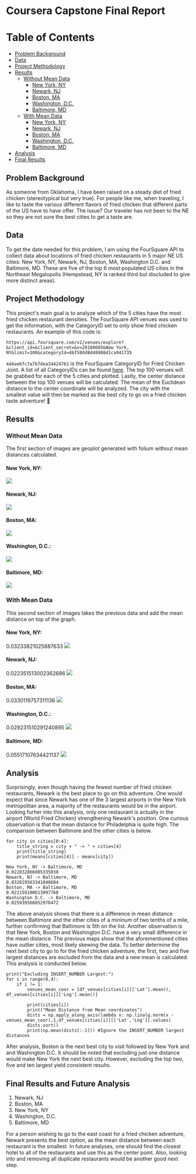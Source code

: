 # Coursera Capstone Final Report
# Table of Contents
* [Problem Background](https://github.com/fussykyloren/coursera_capstone/blob/master/docs/report.md#problem-background)
* [Data](https://github.com/fussykyloren/coursera_capstone/blob/master/docs/report.md#data)
* [Project Methodology](https://github.com/fussykyloren/coursera_capstone/blob/master/docs/report.md#project-methodology)
* [Results](https://github.com/fussykyloren/coursera_capstone/blob/master/docs/report.md#results)
   * [Without Mean Data](https://github.com/fussykyloren/coursera_capstone/blob/master/docs/report.md#without-mean-data)
      * [New York, NY](https://github.com/fussykyloren/coursera_capstone/blob/master/docs/report.md#new-york-ny)
      * [Newark, NJ](https://github.com/fussykyloren/coursera_capstone/blob/master/docs/report.md#newark-nj)
      * [Boston, MA](https://github.com/fussykyloren/coursera_capstone/blob/master/docs/report.md#boston-ma)
      * [Washington, D.C.](https://github.com/fussykyloren/coursera_capstone/blob/master/docs/report.md#washington-dc)
      * [Baltimore, MD](https://github.com/fussykyloren/coursera_capstone/blob/master/docs/report.md#baltimore-md)
   * [With Mean Data](https://github.com/fussykyloren/coursera_capstone/blob/master/docs/report.md#with-mean-data)
      * [New York, NY](https://github.com/fussykyloren/coursera_capstone/blob/master/docs/report.md#new-york-ny-1)
      * [Newark, NJ](https://github.com/fussykyloren/coursera_capstone/blob/master/docs/report.md#newark-nj-1)
      * [Boston, MA](https://github.com/fussykyloren/coursera_capstone/blob/master/docs/report.md#boston-ma-1)
      * [Washington, D.C.](https://github.com/fussykyloren/coursera_capstone/blob/master/docs/report.md#washington-dc-1)
      * [Baltimore, MD](https://github.com/fussykyloren/coursera_capstone/blob/master/docs/report.md#baltimore-md-1)
* [Analysis](https://github.com/fussykyloren/coursera_capstone/blob/master/docs/report.md#analysis)
* [Final Results](https://github.com/fussykyloren/coursera_capstone/blob/master/docs/report.md#final-results)
## Problem Background
As someone from Oklahoma, I have been raised on a steady diet of fried chicken (stereotypical but very true). For people like me, when traveling, I like to taste the various different flavors of fried chicken that different parts of the US have to have offer. The issue? Our traveler has not been to the NE so they are not sure the best cities to get a taste are.
## Data
To get the date needed for this problem, I am using the FourSquare API to collect data about locations of fried chicken restaurants in 5 major NE US cities: New York, NY, Newark, NJ, Boston, MA, Washington D.C. and Baltimore, MD. These are five of the top 6 most populated US cities in the Northeast Megalopolis (Hempstead, NY is ranked third but discluded to give more distinct areas).
## Project Methodology
This project's main goal is to analyze which of the 5 cities have the most fried chicken restaurant densities. The FourSquare API venues was used to get the information, with the CategoryID set to only show fried chicken restaurants. An example of this code is:

```https://api.foursquare.com/v2/venues/explore?&client_id=&client_secret=&v=20180605&New York, NY&limit=100&categoryId=4bf58dd8d48988d1ca941735```

`4d4ae6fc7a7b7dea34424761` is the FourSquare CategoryID for Fried Chicken Joint. A list of all CategoryIDs can be found [here](https://developer.foursquare.com/docs/build-with-foursquare/categories/).
The top 100 venues will be grabbed for each of the 5 cities and plotted. Lastly, the center distance between the top 100 venues will be calculated. The mean of the Euclidean distance to the center coordinate will be analyzed. The city with the smallest value will then be marked as the best city to go on a fried chicken taste adventure! 🐓
## Results
### Without Mean Data
The first section of images are geoplot generated with folium without mean distances calculated.

#### New York, NY:
![](ny_initial.png)

#### Newark, NJ:
![](newark_initial.png)
#### Boston, MA:
![](boston_initial.png)
#### Washington, D.C.:
![](washington_dc_initial.png)
#### Baltimore, MD:
![](baltimore_initial.png)
### With Mean Data
This second section of images takes the previous data and add the mean distance on top of the graph.

#### New York, NY:
0.03233821025887633
![](ny_mean.png)
#### Newark, NJ:
0.022351513002362686
![](newark_mean.png)
#### Boston, MA:
0.0330119757311136
![](boston_mean.png)
#### Washington, D.C.:
0.029231510291240895
![](washington_dc_mean.png)
#### Baltimore, MD:
0.05517107634421137
![](baltimore_mean.png)
## Analysis
Surprisingly, even though having the fewest number of fried chicken restaurants, Newark is the best place to go on this adventure. One would expect that since Newark has one of the 3 largest airports in the New York metropolitan area, a majority of the restaurants would be in the airport. Looking furher into this analysis, only one restaurant is actually in the airport (World Fried Chicken) strengthening Newark's position.
One curious observation is that the mean distance for Philadelphia is quite high. The comparison between Baltimore and the other cities is below.
```
for city in cities[0:4]:
    title_string = city + " -> " + cities[4]
    print(title_string)
    print(means[cities[4]] - means[city])
    
New York, NY -> Baltimore, MD
0.022832866085335038
Newark, NJ -> Baltimore, MD
0.032819563341848684
Boston, MA -> Baltimore, MD
0.022159100613097768
Washington D.C. -> Baltimore, MD
0.025939566052970472
```
The above analysis shows that there is a difference in mean distance between Baltimore and the other cities of a mininum of two tenths of a mile, further confirming that Baltimore is 5th on the list.
Another observation is that New York, Boston and Washington D.C. have a very small difference in the mean distance. The previous maps show that the aforementioned cities have outlier cities, most likely skewing the data. To better determine the next best city to go to for the fried chicken adventure, the first, two and five largest distances are excluded from the data and a new mean is calculated. This analysis is conducted below.
```
print("Excluding INSERT_NUMBER Largest:")
for i in range(0,4):
    if i != 1:
        venues_mean_coor = [df_venues[cities[i]]['Lat'].mean(), df_venues[cities[i]]['Lng'].mean()] 

        print(cities[i])
        print("Mean Distance from Mean coordinates")
        dists = np.apply_along_axis(lambda x: np.linalg.norm(x - venues_mean_coor),1,df_venues[cities[i]][['Lat','Lng']].values)
        dists.sort()
        print(np.mean(dists[:-1])) #Ignore the INSERT_NUMBER largest distances
```
After analysis, Boston is the next best city to visit followed by New York and and Washington D.C. It should be noted that excluding just one distance would make New York the next best city. However, excluding the top two, five and ten largest yield consistent results.
## Final Results and Future Analysis
1. Newark, NJ
2. Boston, MA
3. New York, NY
4. Washington, D.C.
5. Baltimore, MD

For a person wishing to go to the east coast for a fried chicken adventure, Newark presents the best option, as the mean distance between each restaurant is the smallest. In future analyses, one should find the closest hotel to all of the restaurants and use this as the center point. Also, looking into and removing all duplicate restaurants would be another good next step.
